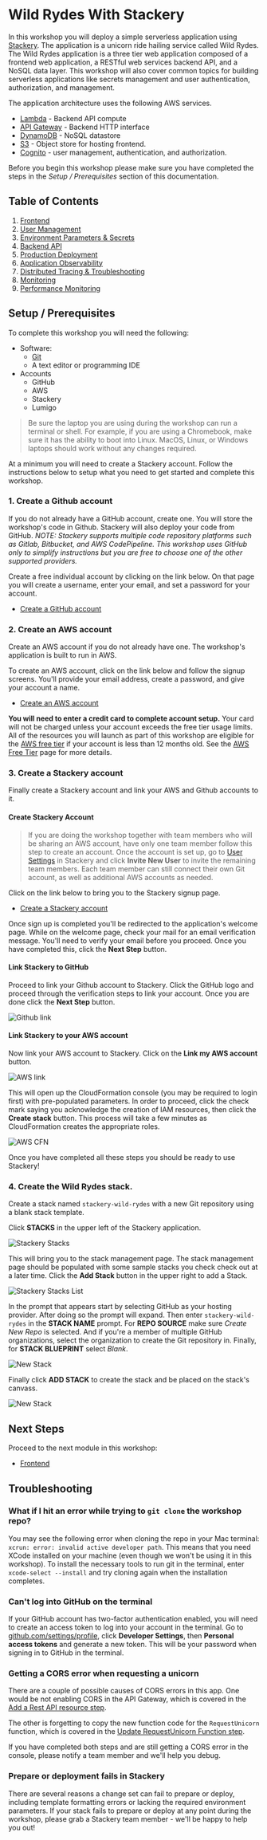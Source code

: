 # Wild Rydes With Stackery

In this workshop you will deploy a simple serverless application using [Stackery](https://stackery.io). The application is a unicorn ride hailing service called Wild Rydes. The Wild Rydes application is a three tier web application composed of a frontend web application, a RESTful web services backend API, and a NoSQL data layer. This workshop will also cover common topics for building serverless applications like secrets management and user authentication, authorization, and management.

The application architecture uses the following AWS services.

* [Lambda](https://aws.amazon.com/lambda/) - Backend API compute
* [API Gateway](https://aws.amazon.com/api-gateway/) - Backend HTTP interface
* [DynamoDB](https://aws.amazon.com/dynamodb/) - NoSQL datastore
* [S3](https://aws.amazon.com/s3/) - Object store for hosting frontend.
* [Cognito](https://aws.amazon.com/cognito/) - user management, authentication, and authorization.

Before you begin this workshop please make sure you have completed the steps in the *Setup / Prerequisites* section of this documentation.

## Table of Contents

1) [Frontend](./01-frontend.md)
1) [User Management](./02-user-management.md)
1) [Environment Parameters & Secrets](./03-environment-parameters.md)
1) [Backend API](./04-backend-api.md)
1) [Production Deployment](./05-production.md)
1) [Application Observability](06-application-observability.md)
1) [Distributed Tracing & Troubleshooting](07-troubleshooting-distributed-tracing.md)
1) [Monitoring](./08-monitoring.md)
1) [Performance Monitoring](./09-performance-monitoring.md)

## Setup / Prerequisites

To complete this workshop you will need the following:

* Software:
  * [Git](https://git-scm.com/downloads)
  * A text editor or programming IDE
* Accounts
  * GitHub
  * AWS
  * Stackery
  * Lumigo

> Be sure the laptop you are using during the workshop can run a terminal or shell. For example, if you are using a Chromebook, make sure it has the ability to boot into Linux. MacOS, Linux, or Windows laptops should work without any changes required.

At a minimum you will need to create a Stackery account. Follow the instructions below to setup what you need to get started and complete this workshop.


### 1. Create a Github account
If you do not already have a GitHub account, create one. You will store the workshop's code in Github. Stackery will also deploy your code from GitHub. _NOTE: Stackery supports multiple code repository platforms such as Gitlab, Bitbucket, and AWS CodePipeline. This workshop uses GitHub only to simplify instructions but you are free to choose one of the other supported providers._

Create a free individual account by clicking on the link below. On that page you will create a username, enter your email, and set a password for your account.

* [Create a GitHub account](https://github.com/join?source=pricing-ca)


### 2. Create an AWS account

Create an AWS account if you do not already have one. The workshop's application is built to run in AWS.

To create an AWS account, click on the link below and follow the signup screens. You'll provide your email address, create a password, and give your account a name.

* [Create an AWS account](https://portal.aws.amazon.com/billing/signup)

**You will need to enter a credit card to complete account setup.** Your card will not be charged unless your account exceeds the free tier usage limits. All of the resources you will launch as part of this workshop are eligible for the [AWS free tier](https://aws.amazon.com/free/) if your account is less than 12 months old. See the [AWS Free Tier](https://aws.amazon.com/free/) page for more details.


### 3. Create a Stackery account

Finally create a Stackery account and link your AWS and Github accounts to it.


#### Create Stackery Account

> If you are doing the workshop together with team members who will be sharing an AWS account, have only one team member follow this step to create an account. Once the account is set up, go to [User Settings](https://app.stackery.io/settings/users) in Stackery and click **Invite New User** to invite the remaining team members. Each team member can still connect their own Git account, as well as additional AWS accounts as needed.

Click on the link below to bring you to the Stackery signup page.

* [Create a Stackery account](https://stackery.io/sign-up)

<!-- FIXME: IMAGE -->

Once sign up is completed you'll be redirected to the application's welcome page. While on the welcome page, check your mail for an email verification message. You'll need to verify your email before you proceed. Once you have completed this, click the **Next Step** button.


#### Link Stackery to GitHub

Proceed to link your Github account to Stackery. Click the GitHub logo and proceed through the verification steps to link your account. Once you are done click the **Next Step** button.

<!-- FIXME: move image to repo -->
![Github link](https://docs.stackery.io/docs/assets/quickstart/link-git.png)

#### Link Stackery to your AWS account

Now link your AWS account to Stackery. Click on the **Link my AWS account** button.

<!-- FIXME: move image to repo -->
![AWS link](https://docs.stackery.io/docs/assets/quickstart/aws1.png)

This will open up the CloudFormation console (you may be required to login first) with pre-populated parameters. In order to proceed, click the check mark saying you acknowledge the creation of IAM resources, then click the **Create stack** button. This process will take a few minutes as CloudFormation creates the appropriate roles.

![AWS CFN](https://docs.stackery.io/docs/assets/quickstart/aws2.png)

Once you have completed all these steps you should be ready to use Stackery!

### 4. Create the Wild Rydes stack.

Create a stack named `stackery-wild-rydes` with a new Git repository using a blank stack template.

Click **STACKS** in the upper left of the Stackery application.

![Stackery Stacks](./images/00-stacks.png)



This will bring you to the stack management page. The stack management page should be populated with some sample stacks you check check out at a later time. Click the **Add Stack** button in the upper right to add a Stack.

![Stackery Stacks List](./images/00-stacks-list.png)



In the prompt that appears start by selecting GitHub as your hosting provider. After doing so the prompt will expand. Then enter `stackery-wild-rydes` in the **STACK NAME** prompt. For **REPO SOURCE** make sure *Create New Repo* is selected. And if you're a member of multiple GitHub organizations, select the organization to create the Git repository in. Finally, for **STACK BLUEPRINT** select *Blank*.

![New Stack](./images/00-new-stack.png)



Finally click **ADD STACK** to create the stack and be placed on the stack's canvass.

![New Stack](./images/00-stackery-canvas.png)

## Next Steps

Proceed to the next module in this workshop:

* [Frontend](./01-frontend.md)

## Troubleshooting

### What if I hit an error while trying to `git clone` the workshop repo?

You may see the following error when cloning the repo in your Mac terminal: `xcrun: error: invalid active developer path`. This means that you need XCode installed on your machine (even though we won't be using it in this workshop). To install the necessary tools to run git in the terminal, enter `xcode-select --install` and try cloning again when the installation completes.

### Can't log into GitHub on the terminal

If your GitHub account has two-factor authentication enabled, you will need to create an access token to log into your account in the terminal. Go to [github.com/settings/profile](https://github.com/settings/profile), click **Developer Settings**, then **Personal access tokens** and generate a new token. This will be your password when signing in to GitHub in the terminal.

### Getting a CORS error when requesting a unicorn

There are a couple of possible causes of CORS errors in this app. One would be not enabling CORS in the API Gateway, which is covered in the [Add a Rest API resource step](https://github.com/stackery/wild-rydes-workshop/blob/master/04-backend-api.md#7-update-requestunicorn-function).

The other is forgetting to copy the new function code for the `RequestUnicorn` function, which is covered in the [Update RequestUnicorn Function step](https://github.com/stackery/wild-rydes-workshop/blob/master/04-backend-api.md#7-update-requestunicorn-function).

If you have completed both steps and are still getting a CORS error in the console, please notify a team member and we'll help you debug.

### Prepare or deployment fails in Stackery

There are several reasons a change set can fail to prepare or deploy, including template formatting errors or lacking the required environment parameters. If your stack fails to prepare or deploy at any point during the workshop, please grab a Stackery team member - we'll be happy to help you out!